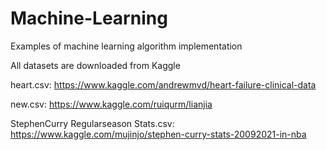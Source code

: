 # Machine-Learning
Examples of machine learning algorithm implementation

All datasets are downloaded from Kaggle

heart.csv:  https://www.kaggle.com/andrewmvd/heart-failure-clinical-data

new.csv: https://www.kaggle.com/ruiqurm/lianjia

StephenCurry Regularseason Stats.csv: https://www.kaggle.com/mujinjo/stephen-curry-stats-20092021-in-nba

